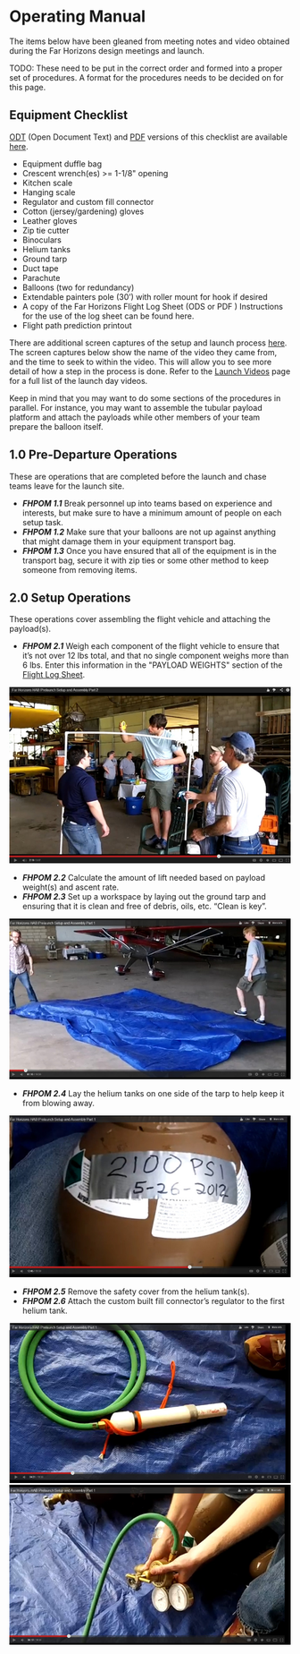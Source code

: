 # Operating Manual

The items below have been gleaned from meeting notes and video obtained during the Far Horizons design meetings and launch.

TODO: These need to be put in the correct order and formed into a proper set of procedures. A format for the procedures needs to be decided on for this page.

## Equipment Checklist

[ODT](https://github.com/jmwright/far-horizons-project/blob/main/Documents/Operations_Documents/Equipment_Checklist.odt) (Open Document Text) and [PDF](https://github.com/jmwright/far-horizons-project/blob/main/Documents/Operations_Documents/Equipment_Checklist.pdf) versions of this checklist are available [here](https://github.com/jmwright/far-horizons-project/tree/main/Documents/Operations_Documents).

* Equipment duffle bag
* Crescent wrench(es) >= 1-1/8" opening
* Kitchen scale
* Hanging scale
* Regulator and custom fill connector
* Cotton (jersey/gardening) gloves
* Leather gloves
* Zip tie cutter
* Binoculars
* Helium tanks
* Ground tarp
* Duct tape
* Parachute
* Balloons (two for redundancy)
* Extendable painters pole (30’) with roller mount for hook if desired
* A copy of the Far Horizons Flight Log Sheet (ODS or PDF ) Instructions for the use of the log sheet can be found here.
* Flight path prediction printout

There are additional screen captures of the setup and launch process [here](https://github.com/jmwright/far-horizons-project/tree/main/Documents/Images/Still_Frames). The screen captures below show the name of the video they came from, and the time to seek to within the video. This will allow you to see more detail of how a step in the process is done. Refer to the [Launch Videos](launch_videos.md) page for a full list of the launch day videos.

Keep in mind that you may want to do some sections of the procedures in parallel. For instance, you may want to assemble the tubular payload platform and attach the payloads while other members of your team prepare the balloon itself.

## 1.0 Pre-Departure Operations

These are operations that are completed before the launch and chase teams leave for the launch site.

* ***FHPOM 1.1*** Break personnel up into teams based on experience and interests, but make sure to have a minimum amount of people on each setup task.
* ***FHPOM 1.2*** Make sure that your balloons are not up against anything that might damage them in your equipment transport bag.
* ***FHPOM 1.3*** Once you have ensured that all of the equipment is in the transport bag, secure it with zip ties or some other method to keep someone from removing items.

## 2.0 Setup Operations

These operations cover assembling the flight vehicle and attaching the payload(s).

* ***FHPOM 2.1*** Weigh each component of the flight vehicle to ensure that it’s not over 12 lbs total, and that no single component weighs more than 6 lbs. Enter this information in the "PAYLOAD WEIGHTS" section of the [Flight Log Sheet](https://github.com/jmwright/far-horizons-project/tree/main/Documents/Operations_Documents).

[![Weighing each component](https://github.com/jmwright/far-horizons-project/raw/main/Documents/Images/Still_Frames/4-weighing%20the%20frame%20two-%20FH%20Prelaunch%20Setup%20Assembly%20Part%202%20SMALL.jpg)](https://github.com/jmwright/far-horizons-project/raw/main/Documents/Images/Still_Frames/4-weighing%20the%20frame%20two-%20FH%20Prelaunch%20Setup%20Assembly%20Part%202.jpg)
* ***FHPOM 2.2*** Calculate the amount of lift needed based on payload weight(s) and ascent rate.
* ***FHPOM 2.3*** Set up a workspace by laying out the ground tarp and ensuring that it is clean and free of debris, oils, etc. “Clean is key”.

[![Ground tarp](https://github.com/jmwright/far-horizons-project/raw/main/Documents/Images/Still_Frames/Far%20Horizons%20HAB%20-%20Prelaunch%20Setup%20and%20Assembly%20Part%201%20-%20ground%20tarp%20SMALL.jpg)](https://github.com/jmwright/far-horizons-project/raw/main/Documents/Images/Still_Frames/Far%20Horizons%20HAB%20-%20Prelaunch%20Setup%20and%20Assembly%20Part%201%20-%20ground%20tarp.jpg)
* ***FHPOM 2.4*** Lay the helium tanks on one side of the tarp to help keep it from blowing away.

[![K helium tank](https://github.com/jmwright/far-horizons-project/raw/main/Documents/Images/Still_Frames/Far%20Horizons%20HAB%20-%20Prelaunch%20Setup%20and%20Assembly%20Part%201%20-%20K%20helium%20tank%20SMALL.jpg)](https://github.com/jmwright/far-horizons-project/raw/main/Documents/Images/Still_Frames/Far%20Horizons%20HAB%20-%20Prelaunch%20Setup%20and%20Assembly%20Part%201%20-%20K%20helium%20tank.jpg)
* ***FHPOM 2.5*** Remove the safety cover from the helium tank(s).
* ***FHPOM 2.6*** Attach the custom built fill connector’s regulator to the first helium tank.

[![Helium fill nozzle](https://github.com/jmwright/far-horizons-project/raw/main/Documents/Images/Still_Frames/Far%20Horizons%20HAB%20-%20Prelaunch%20Setup%20and%20Assembly%20Part%201%20-%20fill%20nozzle%20SMALL.jpg)](https://github.com/jmwright/far-horizons-project/raw/main/Documents/Images/Still_Frames/Far%20Horizons%20HAB%20-%20Prelaunch%20Setup%20and%20Assembly%20Part%201%20-%20fill%20nozzle.jpg)
[![Regulator on helium tank](https://github.com/jmwright/far-horizons-project/raw/main/Documents/Images/Still_Frames/Far%20Horizons%20HAB%20-%20Prelaunch%20Setup%20and%20Assembly%20Part%201%20-%20regulator%20on%20helium%20tank%20SMALL.jpg)](https://github.com/jmwright/far-horizons-project/raw/main/Documents/Images/Still_Frames/Far%20Horizons%20HAB%20-%20Prelaunch%20Setup%20and%20Assembly%20Part%201%20-%20regulator%20on%20helium%20tank.jpg)
